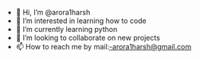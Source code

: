 - 👋 Hi, I’m @arora1harsh
- 👀 I’m interested in learning how to code
- 🌱 I’m currently learning python
- 💞️ I’m looking to collaborate on new projects
- 📫 How to reach me by mail:-arora1harsh@gmail.com

<!---
arora1harsh/arora1harsh is a ✨ special ✨ repository because its `README.md` (this file) appears on your GitHub profile.
You can click the Preview link to take a look at your changes.
--->
